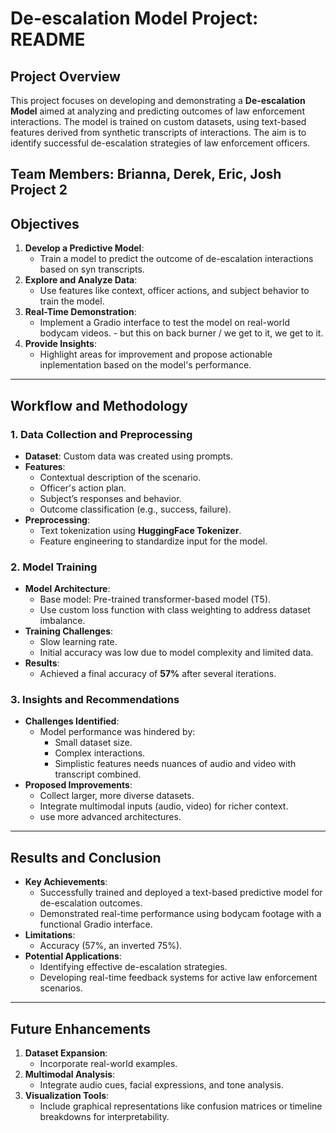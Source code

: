 # De-escalation Model Project: README

## Project Overview

This project focuses on developing and demonstrating a **De-escalation Model** aimed at analyzing and predicting outcomes of law enforcement interactions. The model is trained on custom datasets, using text-based features derived from synthetic transcripts of interactions. The aim is to identify successful de-escalation strategies of law enforcement officers.

**Team Members**: Brianna, Derek, Eric, Josh  
**Project 2**
---

## Objectives

1. **Develop a Predictive Model**:
   - Train a model to predict the outcome of de-escalation interactions based on syn transcripts.
2. **Explore and Analyze Data**:
   - Use features like context, officer actions, and subject behavior to train the model.
3. **Real-Time Demonstration**:
   - Implement a Gradio interface to test the model on real-world bodycam videos. - but this on back burner / we get to it, we get to it. 
4. **Provide Insights**:
   - Highlight areas for improvement and propose actionable inplementation based on the model's performance.

---

## Workflow and Methodology

### 1. **Data Collection and Preprocessing**
   - **Dataset**: Custom data was created using prompts.
   - **Features**:
     - Contextual description of the scenario.
     - Officer's action plan.
     - Subject’s responses and behavior.
     - Outcome classification (e.g., success, failure).
   - **Preprocessing**:
     - Text tokenization using **HuggingFace Tokenizer**.
     - Feature engineering to standardize input for the model.

### 2. **Model Training**
   - **Model Architecture**:
     - Base model: Pre-trained transformer-based model (T5).
     - Use custom loss function with class weighting to address dataset imbalance.
   - **Training Challenges**:
     - Slow learning rate.
     - Initial accuracy was low due to model complexity and limited data.
   - **Results**:
     - Achieved a final accuracy of **57%** after several iterations.

### 3. **Insights and Recommendations**
   - **Challenges Identified**:
     - Model performance was hindered by:
       - Small dataset size.
       - Complex interactions.
       - Simplistic features needs nuances of audio and video with transcript combined.
   - **Proposed Improvements**:
     - Collect larger, more diverse datasets.
     - Integrate multimodal inputs (audio, video) for richer context.
     - use more advanced architectures.

---

## Results and Conclusion

- **Key Achievements**:
  - Successfully trained and deployed a text-based predictive model for de-escalation outcomes.
  - Demonstrated real-time performance using bodycam footage with a functional Gradio interface.
- **Limitations**:
  - Accuracy (57%, an inverted 75%). 
- **Potential Applications**:
  - Identifying effective de-escalation strategies.
  - Developing real-time feedback systems for active law enforcement scenarios.

---

## Future Enhancements

1. **Dataset Expansion**:
   - Incorporate real-world examples.
2. **Multimodal Analysis**:
   - Integrate audio cues, facial expressions, and tone analysis.
3. **Visualization Tools**:
   - Include graphical representations like confusion matrices or timeline breakdowns for interpretability.
